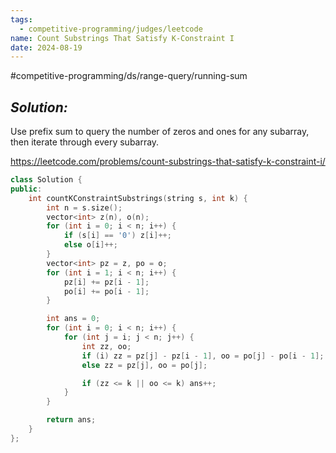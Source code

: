 ```yaml
---
tags:
  - competitive-programming/judges/leetcode
name: Count Substrings That Satisfy K-Constraint I
date: 2024-08-19
---
```

#competitive-programming/ds/range-query/running-sum 
## _Solution:_
Use prefix sum to query the number of zeros and ones for any subarray, then iterate through every subarray.

https://leetcode.com/problems/count-substrings-that-satisfy-k-constraint-i/
```cpp
class Solution {
public:
    int countKConstraintSubstrings(string s, int k) {
        int n = s.size();
        vector<int> z(n), o(n);
        for (int i = 0; i < n; i++) {
            if (s[i] == '0') z[i]++;
            else o[i]++;
        }
        vector<int> pz = z, po = o;
        for (int i = 1; i < n; i++) {
            pz[i] += pz[i - 1];
            po[i] += po[i - 1];
        }

        int ans = 0;
        for (int i = 0; i < n; i++) {
            for (int j = i; j < n; j++) {
                int zz, oo;
                if (i) zz = pz[j] - pz[i - 1], oo = po[j] - po[i - 1];
                else zz = pz[j], oo = po[j];

                if (zz <= k || oo <= k) ans++;
            }
        }

        return ans;
    }
};
```